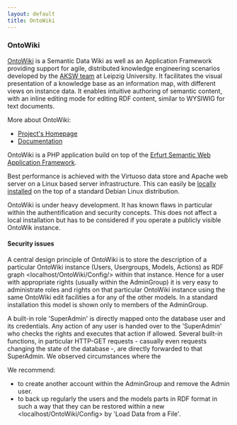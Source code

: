 ```yaml
---
layout: default
title: OntoWiki
---
```


### OntoWiki

[OntoWiki](http://aksw.org/Projects/OntoWiki.html) is a Semantic Data Wiki as well as an Application Framework providing support for agile, distributed knowledge engineering scenarios developed by the [AKSW team](http://aksw.org) at Leipzig University. It facilitates the visual presentation of a knowledge base as an information map, with different views on instance data. It enables intuitive authoring of semantic content, with an inline editing mode for editing RDF content, similar to WYSIWIG for text documents.

More about OntoWiki:

-   [Project's Homepage](http://aksw.org/Projects/OntoWiki.html)
-   [Documentation](https://github.com/AKSW/OntoWiki/wiki)

OntoWiki is a PHP application build on top of the [Erfurt Semantic Web Application Framework](http://erfurt-framework.org/).

Best performance is achieved with the Virtuoso data store and Apache web server on a Linux based server infrastructure. This can easily be [locally installed](LocalSparqlEndpoint "wikilink") on the top of a standard Debian Linux distribution.

OntoWiki is under heavy development. It has known flaws in particular within the authentification and security concepts. This does not affect a local installation but has to be considered if you operate a publicly visible OntoWik instance.

#### Security issues

A central design principle of OntoWiki is to store the description of a particular OntoWiki instance (Users, Usergroups, Models, Actions) as RDF graph <localhost/OntoWiki/Config/> within that instance. Hence for a user with appropriate rights (usually within the AdminGroup) it is very easy to administrate roles and rights on that particular OntoWiki instance using the same OntoWiki edit facilities a for any of the other models. In a standard installation this model is shown only to members of the AdminGroup.

A built-in role 'SuperAdmin' is directly mapped onto the database user and its credentials. Any action of any user is handed over to the 'SuperAdmin' who checks the rights and executes that action if allowed. Several built-in functions, in particular HTTP-GET requests - casually even requests changing the state of the database -, are directly forwarded to that SuperAdmin. We observed circumstances where the

We recommend:

-   to create another account within the AdminGroup and remove the Admin user.
-   to back up regularly the users and the models parts in RDF format in such a way that they can be restored within a new <localhost/OntoWiki/Config> by 'Load Data from a File'.

